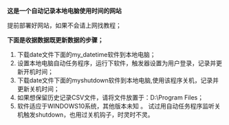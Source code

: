 **这是一个自动记录本地电脑使用时间的网站**  

提前部署好网站，如果不会请上网找教程；    


  **下面是收据数据既更新数据的步骤；**
1. 下载date文件下面的my_datetime软件到本地电脑；   
2. 设置本地电脑自动任务程序，运行下软件，触发器设置为用户登录，记录并更新开机时间；  
3. 下载date文件下面的myshutdown软件到本地电脑,使用该程序关机，记录并更新关机时间；  
4. 如果想保留历史记录CSV文件，请将文件放置于：D:\Program Files；  
5. 软件适应于WINDOWS10系统，其他版本未知 。
试过用自动任务程序监听关机触发shutdown，也用过关机钩子，时灵时不灵。


